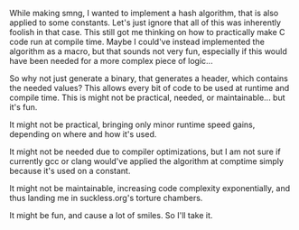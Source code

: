 While making smng, I wanted to implement a hash algorithm,
that is also applied to some constants.
Let's just ignore that all of this was inherently foolish in that case.
This still got me thinking on how to practically make C code run at
compile time. Maybe I could've instead implemented the algorithm as a macro,
but that sounds not very fun,
especially if this would have been needed for a more complex piece of logic...

So why not just generate a binary, that generates a header,
which contains the needed values?
This allows every bit of code to be used at runtime and compile time.
This is might not be practical, needed, or maintainable...
but it's fun.

It might not be practical, bringing only minor runtime speed gains,
depending on where and how it's used.

It might not be needed due to compiler optimizations,
but I am not sure if currently gcc or clang would've applied the algorithm at
comptime simply because it's used on a constant.

It might not be maintainable, increasing code complexity exponentially,
and thus landing me in suckless.org's torture chambers.

It might be fun, and cause a lot of smiles. So I'll take it.
